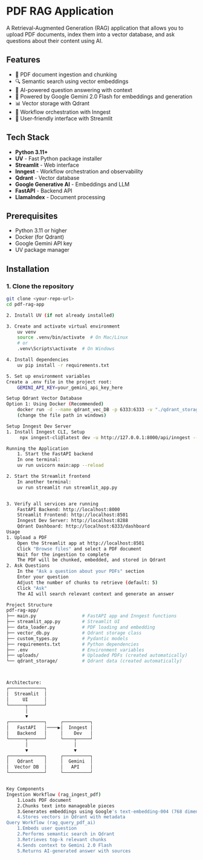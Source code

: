 # PDF RAG Application

A Retrieval-Augmented Generation (RAG) application that allows you to upload PDF documents, index them into a vector database, and ask questions about their content using AI.

## Features

- 📄 PDF document ingestion and chunking
- 🔍 Semantic search using vector embeddings
- 🤖 AI-powered question answering with context
- 🎯 Powered by Google Gemini 2.0 Flash for embeddings and generation
- 📊 Vector storage with Qdrant
- 🔄 Workflow orchestration with Inngest
- 🎨 User-friendly interface with Streamlit

## Tech Stack

- **Python 3.11+**
- **UV** - Fast Python package installer
- **Streamlit** - Web interface
- **Inngest** - Workflow orchestration and observability
- **Qdrant** - Vector database
- **Google Generative AI** - Embeddings and LLM
- **FastAPI** - Backend API
- **LlamaIndex** - Document processing

## Prerequisites

- Python 3.11 or higher
- Docker (for Qdrant)
- Google Gemini API key
- UV package manager

## Installation

### 1. Clone the repository

```bash
git clone <your-repo-url>
cd pdf-rag-app

2. Install UV (if not already installed)

3. Create and activate virtual environment
    uv venv
    source .venv/bin/activate  # On Mac/Linux
    # or
    .venv\Scripts\activate  # On Windows

4. Install dependencies
    uv pip install -r requirements.txt

5. Set up environment variables
Create a .env file in the project root:
    GEMINI_API_KEY=your_gemini_api_key_here

Setup Qdrant Vector Database
Option 1: Using Docker (Recommended)
    docker run -d --name qdrant_vec_DB -p 6333:6333 -v "./qdrant_storage:/qdrant/storage" qdrant/qdrant 
    (change the file path in windows)

Setup Inngest Dev Server
1. Install Inngest CLI, Setup
     npx inngest-cli@latest dev -u http://127.0.0.1:8000/api/inngest --no-discovery

Running the Application
    1. Start the FastAPI backend
    In one terminal:
    uv run uvicorn main:app --reload

2. Start the Streamlit frontend
    In another terminal:    
    uv run streamlit run streamlit_app.py


3. Verify all services are running
    FastAPI Backend: http://localhost:8000
    Streamlit Frontend: http://localhost:8501
    Inngest Dev Server: http://localhost:8288
    Qdrant Dashboard: http://localhost:6333/dashboard
Usage
1. Upload a PDF
    Open the Streamlit app at http://localhost:8501
    Click "Browse files" and select a PDF document
    Wait for the ingestion to complete
    The PDF will be chunked, embedded, and stored in Qdrant
2. Ask Questions
    In the "Ask a question about your PDFs" section
    Enter your question
    Adjust the number of chunks to retrieve (default: 5)
    Click "Ask"
    The AI will search relevant context and generate an answer

Project Structure
pdf-rag-app/
├── main.py                 # FastAPI app and Inngest functions
├── streamlit_app.py        # Streamlit UI
├── data_loader.py          # PDF loading and embedding
├── vector_db.py            # Qdrant storage class
├── custom_types.py         # Pydantic models
├── requirements.txt        # Python dependencies
├── .env                    # Environment variables
├── uploads/                # Uploaded PDFs (created automatically)
└── qdrant_storage/         # Qdrant data (created automatically)



Architecture:
┌─────────────┐
│  Streamlit  │
│     UI      │
└──────┬──────┘
       │
       ▼
┌─────────────┐     ┌──────────┐
│   FastAPI   │────▶│  Inngest │
│   Backend   │     │    Dev   │
└──────┬──────┘     └────┬─────┘
       │                 │
       ▼                 ▼
┌─────────────┐     ┌──────────┐
│   Qdrant    │     │  Gemini  │
│  Vector DB  │     │   API    │
└─────────────┘     └──────────┘


Key Components
Ingestion Workflow (rag_ingest_pdf)
    1.Loads PDF document
    2.Chunks text into manageable pieces
    3.Generates embeddings using Google's text-embedding-004 (768 dimensions)
    4.Stores vectors in Qdrant with metadata
Query Workflow (rag_query_pdf_ai)
    1.Embeds user question
    2.Performs semantic search in Qdrant
    3.Retrieves top-k relevant chunks
    4.Sends context to Gemini 2.0 Flash
    5.Returns AI-generated answer with sources


